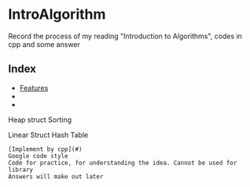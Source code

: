 IntroAlgorithm
==========================================================================================
Record the process of my reading "Introduction to Algorithms", codes in cpp and some answer

Index
------------------------------------------------------------------------------------------
* [Features](#Features)
* []()
* []()
 
 
 []()Heap struct
 []()Sorting
 

 []()Linear Struct
 []()Hash Table

    [Implement by cpp](#)
    Google code style
    Code for practice, for understanding the idea. Cannot be used for library
    Answers will make out later
